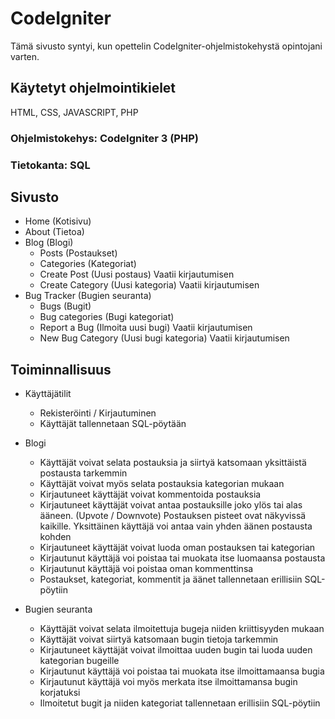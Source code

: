 # CodeIgniter
Tämä sivusto syntyi, kun opettelin CodeIgniter-ohjelmistokehystä opintojani varten.

## Käytetyt ohjelmointikielet
HTML, CSS, JAVASCRIPT, PHP

### Ohjelmistokehys: CodeIgniter 3 (PHP)
### Tietokanta: SQL

## Sivusto
* Home (Kotisivu)
* About (Tietoa)
* Blog (Blogi)
  * Posts (Postaukset)
  * Categories (Kategoriat)
  * Create Post (Uusi postaus) Vaatii kirjautumisen
  * Create Category (Uusi kategoria) Vaatii kirjautumisen
* Bug Tracker (Bugien seuranta)
  * Bugs (Bugit)
  * Bug categories (Bugi kategoriat)
  * Report a Bug (Ilmoita uusi bugi) Vaatii kirjautumisen
  * New Bug Category (Uusi bugi kategoria) Vaatii kirjautumisen

## Toiminnallisuus
* Käyttäjätilit
  * Rekisteröinti / Kirjautuminen
  * Käyttäjät tallennetaan SQL-pöytään

* Blogi
  * Käyttäjät voivat selata postauksia ja siirtyä katsomaan yksittäistä postausta tarkemmin
  * Käyttäjät voivat myös selata postauksia kategorian mukaan
  * Kirjautuneet käyttäjät voivat kommentoida postauksia
  * Kirjautuneet käyttäjät voivat antaa postauksille joko ylös tai alas ääneen. (Upvote / Downvote) Postauksen pisteet ovat näkyvissä kaikille. Yksittäinen käyttäjä voi antaa vain yhden äänen postausta kohden
  * Kirjautuneet käyttäjät voivat luoda oman postauksen tai kategorian
  * Kirjautunut käyttäjä voi poistaa tai muokata itse luomaansa postausta
  * Kirjautunut käyttäjä voi poistaa oman kommenttinsa
  * Postaukset, kategoriat, kommentit ja äänet tallennetaan erillisiin SQL-pöytiin

* Bugien seuranta
  * Käyttäjät voivat selata ilmoitettuja bugeja niiden kriittisyyden mukaan
  * Käyttäjät voivat siirtyä katsomaan bugin tietoja tarkemmin
  * Kirjautuneet käyttäjät voivat ilmoittaa uuden bugin tai luoda uuden kategorian bugeille
  * Kirjautunut käyttäjä voi poistaa tai muokata itse ilmoittamaansa bugia
  * Kirjautunut käyttäjä voi myös merkata itse ilmoittamansa bugin korjatuksi
  * Ilmoitetut bugit ja niiden kategoriat tallennetaan erillisiin SQL-pöytiin

